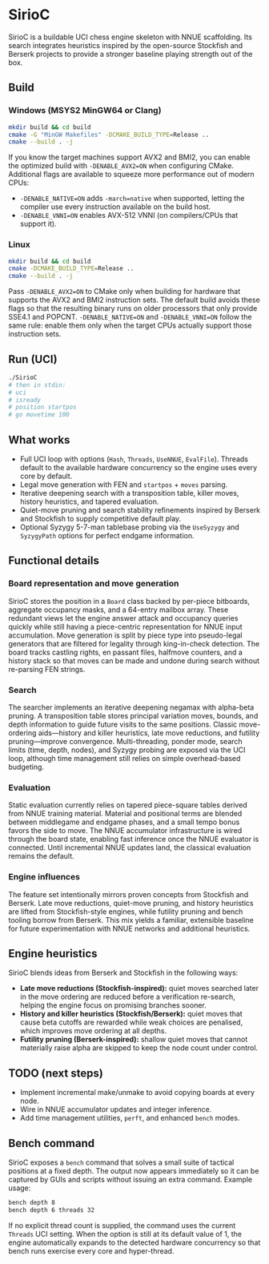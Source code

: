 # SirioC

SirioC is a buildable UCI chess engine skeleton with NNUE scaffolding. Its
search integrates heuristics inspired by the open-source Stockfish and Berserk
projects to provide a stronger baseline playing strength out of the box.

## Build

### Windows (MSYS2 MinGW64 or Clang)
```bash
mkdir build && cd build
cmake -G "MinGW Makefiles" -DCMAKE_BUILD_TYPE=Release ..
cmake --build . -j
```

If you know the target machines support AVX2 and BMI2, you can enable the
optimized build with `-DENABLE_AVX2=ON` when configuring CMake. Additional
flags are available to squeeze more performance out of modern CPUs:

* `-DENABLE_NATIVE=ON` adds `-march=native` when supported, letting the compiler
  use every instruction available on the build host.
* `-DENABLE_VNNI=ON` enables AVX-512 VNNI (on compilers/CPUs that support it).

### Linux

```bash
mkdir build && cd build
cmake -DCMAKE_BUILD_TYPE=Release ..
cmake --build . -j
```

Pass `-DENABLE_AVX2=ON` to CMake only when building for hardware that supports
the AVX2 and BMI2 instruction sets. The default build avoids these flags so
that the resulting binary runs on older processors that only provide SSE4.1
and POPCNT. `-DENABLE_NATIVE=ON` and `-DENABLE_VNNI=ON` follow the same rule:
enable them only when the target CPUs actually support those instruction sets.

## Run (UCI)

```bash
./SirioC
# then in stdin:
# uci
# isready
# position startpos
# go movetime 100
```

## What works

* Full UCI loop with options (`Hash`, `Threads`, `UseNNUE`, `EvalFile`). Threads
  default to the available hardware concurrency so the engine uses every core
  by default.
* Legal move generation with FEN and `startpos` + `moves` parsing.
* Iterative deepening search with a transposition table, killer moves, history
  heuristics, and tapered evaluation.
* Quiet-move pruning and search stability refinements inspired by Berserk and
  Stockfish to supply competitive default play.
* Optional Syzygy 5-7-man tablebase probing via the `UseSyzygy` and
  `SyzygyPath` options for perfect endgame information.

## Functional details

### Board representation and move generation

SirioC stores the position in a `Board` class backed by per-piece bitboards,
aggregate occupancy masks, and a 64-entry mailbox array. These redundant views
let the engine answer attack and occupancy queries quickly while still having a
piece-centric representation for NNUE input accumulation. Move generation is
split by piece type into pseudo-legal generators that are filtered for legality
through king-in-check detection. The board tracks castling rights, en passant
files, halfmove counters, and a history stack so that moves can be made and
undone during search without re-parsing FEN strings.

### Search

The searcher implements an iterative deepening negamax with alpha-beta
pruning. A transposition table stores principal variation moves, bounds, and
depth information to guide future visits to the same positions. Classic
move-ordering aids—history and killer heuristics, late move reductions, and
futility pruning—improve convergence. Multi-threading, ponder mode, search
limits (time, depth, nodes), and Syzygy probing are exposed via the UCI loop,
although time management still relies on simple overhead-based budgeting.

### Evaluation

Static evaluation currently relies on tapered piece-square tables derived from
NNUE training material. Material and positional terms are blended between
middlegame and endgame phases, and a small tempo bonus favors the side to move.
The NNUE accumulator infrastructure is wired through the board state, enabling
fast inference once the NNUE evaluator is connected. Until incremental NNUE
updates land, the classical evaluation remains the default.

### Engine influences

The feature set intentionally mirrors proven concepts from Stockfish and
Berserk. Late move reductions, quiet-move pruning, and history heuristics are
lifted from Stockfish-style engines, while futility pruning and bench tooling
borrow from Berserk. This mix yields a familiar, extensible baseline for future
experimentation with NNUE networks and additional heuristics.

## Engine heuristics

SirioC blends ideas from Berserk and Stockfish in the following ways:

* **Late move reductions (Stockfish-inspired):** quiet moves searched later in
  the move ordering are reduced before a verification re-search, helping the
  engine focus on promising branches sooner.
* **History and killer heuristics (Stockfish/Berserk):** quiet moves that cause
  beta cutoffs are rewarded while weak choices are penalised, which improves
  move ordering at all depths.
* **Futility pruning (Berserk-inspired):** shallow quiet moves that cannot
  materially raise alpha are skipped to keep the node count under control.

## TODO (next steps)

* Implement incremental make/unmake to avoid copying boards at every node.
* Wire in NNUE accumulator updates and integer inference.
* Add time management utilities, `perft`, and enhanced `bench` modes.

## Bench command

SirioC exposes a `bench` command that solves a small suite of tactical
positions at a fixed depth. The output now appears immediately so it can be
captured by GUIs and scripts without issuing an extra command. Example usage:

```bash
bench depth 8
bench depth 6 threads 32
```

If no explicit thread count is supplied, the command uses the current `Threads`
UCI setting. When the option is still at its default value of 1, the engine
automatically expands to the detected hardware concurrency so that bench runs
exercise every core and hyper-thread.
